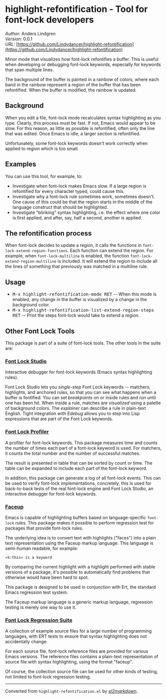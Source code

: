 # highlight-refontification - Tool for font-lock developers

*Author:* Anders Lindgren<br>
*Version:* 0.0.1<br>
*URL:* [https://github.com/Lindydancer/highlight-refontification](https://github.com/Lindydancer/highlight-refontification)<br>

Minor mode that visualizes how font-lock refontifies a buffer.
This is useful when developing or debugging font-lock keywords,
especially for keywords that span multiple lines.

The background of the buffer is painted in a rainbow of colors,
where each band in the rainbow represent a region of the buffer
that has been refontified.  When the buffer is modified, the
rainbow is updated.

## Background

When you edit a file, font-lock mode recalculates syntax
highlighting as you type.  Clearly, this process must be fast.  If
not, Emacs would appear to be slow.  For this reason, as little as
possible is refontified, often only the line that was edited.  Once
Emacs is idle, a larger section is refontified.

Unfortunately, some font-lock keywords doesn't work correctly when
applied to region which is too small.

## Examples

You can use this tool, for example, to:

- Investigate when font-lock makes Emacs slow. If a large region is
  refontified for every character typed, could cause this.
- Investigate why a font-lock rule sometimes work, sometimes
  doesn't.  One cause of this could be that the region starts in
  the middle of the language construct that should be highlighted.
- Investigate "blinking" syntax highlighting, i.e. the effect where
  one color is first applied, and after, say, half a second,
  another is applied.

## The refontification process

When font-lock decides to update a region, it calls the functions
in `font-lock-extend-region-functions`.  Each function can extend
the region.  For example, when `font-lock-multiline` is enabled,
the function `font-lock-extend-region-multiline` is included.  It
will extend the region to include all the lines of something that
previously was matched in a multiline rule.

## Usage

- <kbd>M-x highlight-refontification-mode RET</kbd> -- When this mode is
  enabled, any change in the buffer is visualized by a change in
  the background color.
- <kbd>M-x highlight-refontification-list-extend-region-steps RET</kbd> --
  Print the steps font-lock would take to extend a region.

## Other Font Lock Tools

This package is part of a suite of font-lock tools.  The other
tools in the suite are:

### [Font Lock Studio](https://github.com/Lindydancer/font-lock-studio)

Interactive debugger for font-lock keywords (Emacs syntax
highlighting rules).

Font Lock Studio lets you *single-step* Font Lock keywords --
matchers, highlights, and anchored rules, so that you can see what
happens when a buffer is fontified. You can set *breakpoints* on or
inside rules and *run* until one has been hit. When inside a rule,
matches are *visualized* using a palette of background colors. The
*explainer* can describe a rule in plain-text English. Tight
integration with *Edebug* allows you to step into Lisp expressions
that are part of the Font Lock keywords.

### [Font Lock Profiler](https://github.com/Lindydancer/font-lock-profiler)

A profiler for font-lock keywords.  This package measures time and
counts the number of times each part of a font-lock keyword is
used.  For matchers, it counts the total number and the number of
successful matches.

The result is presented in table that can be sorted by count or
time.  The table can be expanded to include each part of the
font-lock keyword.

In addition, this package can generate a log of all font-lock
events.  This can be used to verify font-lock implementations,
concretely, this is used for back-to-back tests of the real
font-lock engine and Font Lock Studio, an interactive debugger for
font-lock keywords.

### [Faceup](https://github.com/Lindydancer/faceup)

Emacs is capable of highlighting buffers based on language-specific
`font-lock` rules. This package makes it possible to perform
regression test for packages that provide font-lock rules.

The underlying idea is to convert text with highlights ("faces")
into a plain text representation using the Faceup markup
language. This language is semi-human readable, for example:

    «k:this» is a keyword

By comparing the current highlight with a highlight performed with
stable versions of a package, it's possible to automatically find
problems that otherwise would have been hard to spot.

This package is designed to be used in conjunction with Ert, the
standard Emacs regression test system.

The Faceup markup language is a generic markup language, regression
testing is merely one way to use it.

### [Font Lock Regression Suite](https://github.com/Lindydancer/font-lock-regression-suite)

A collection of example source files for a large number of
programming languages, with ERT tests to ensure that syntax
highlighting does not accidentally change.

For each source file, font-lock reference files are provided for
various Emacs versions.  The reference files contains a plain-text
representation of source file with syntax highlighting, using the
format "faceup".

Of course, the collection source file can be used for other kinds
of testing, not limited to font-lock regression testing.


---
Converted from `highlight-refontification.el` by [*el2markdown*](https://github.com/Lindydancer/el2markdown).
